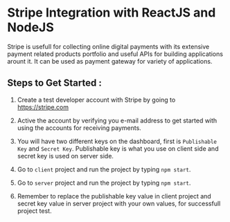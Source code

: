 # Stripe Integration with ReactJS and NodeJS

Stripe is usefull for collecting online digital payments with its extensive payment related products portfolio and useful APIs for building applications arount it. It can be used as payment gateway for variety of applications.

## Steps to Get Started :

1. Create a test developer account with Stripe by going to https://stripe.com

2. Active the account by verifying you e-mail address to get started with using the accounts for receiving payments.

3. You will have two different keys on the dashboard, first is `Publishable Key` and `Secret Key`. Publishable key is what you use on client side and secret key is used on server side.

4. Go to `client` project and run the project by typing `npm start`.

5. Go to `server` project and run the project by typing `npm start`.

6. Remember to replace the publishable key value in client project and secret key value in server project with your own values, for successfull project test.
